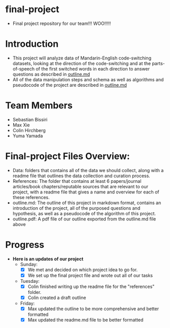 # final-project
- Final project repository for our team!!! WOO!!!!!

# Introduction
- This project will analyze data of Mandarin-English code-switching datasets, looking at the direction of the code-switching and at the parts-of-speech of the first switched words in each direction to answer questions as described in [outline.md](outline.md)
- All of the data manipulation steps and schema as well as algorithms and pseudocode of the project are described in [outline.md](outline.md)

# Team Members
- Sebastian Bissiri
- Max Xie
- Colin Hirchberg
- Yuma Yamada

# Final-project Files Overview:
- Data: folders that contains all of the data we should collect, along with a readme file that outlines the data collection and curation process.  
- References: The folder that contains at least 6 papers/journal articles/book chapters/reputable sources that are relevant to our project, with a readme file that gives a name and overview for each of these references.
- outline.md: The outline of this project in markdown format, contains an introduction of the project, all of the purposed questions and hypothesis, as well as a pseudocode of the algorithm of this project.
- outline.pdf: A pdf file of our outline exported from the outline.md file above

# Progress
- __Here is an updates of our project__
  - Sunday:
    - [x] We met and decided on which project idea to go for.
    - [x] We set up the final project file and wrote out all of our tasks
  - Tuesday:
    - [x] Colin finished writing up the readme file for the "references" folder.
    - [x] Colin created a draft outline
  - Friday:
    - [x] Max updated the outline to be more comprehensive and better formatted
    - [x] Max updated the readme.md file to be better formatted
